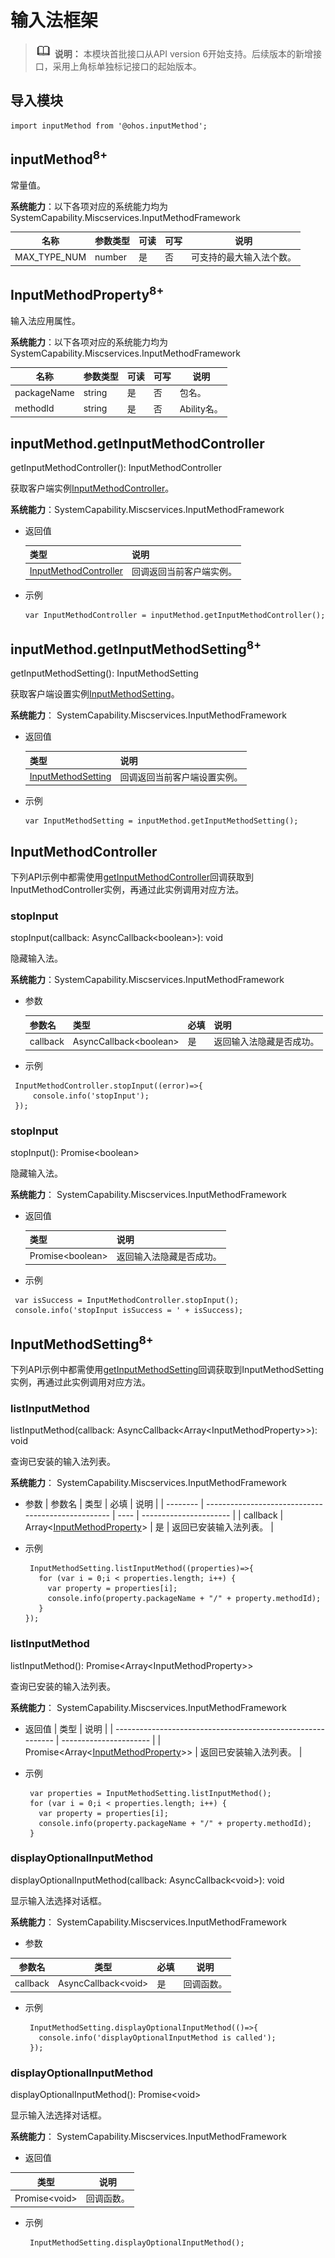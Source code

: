 # 输入法框架

> ![icon-note.gif](public_sys-resources/icon-note.gif) **说明：**
> 本模块首批接口从API version 6开始支持。后续版本的新增接口，采用上角标单独标记接口的起始版本。


## 导入模块

```
import inputMethod from '@ohos.inputMethod';
```

## inputMethod<sup>8+</sup>

常量值。

**系统能力**：以下各项对应的系统能力均为SystemCapability.Miscservices.InputMethodFramework

| 名称 | 参数类型 | 可读 | 可写 | 说明 |
| -------- | -------- | -------- | -------- | -------- |
| MAX_TYPE_NUM | number | 是 | 否 | 可支持的最大输入法个数。 |


## InputMethodProperty<sup>8+</sup><a name="InputMethodProperty"></a>

输入法应用属性。

**系统能力**：以下各项对应的系统能力均为SystemCapability.Miscservices.InputMethodFramework

| 名称 | 参数类型 | 可读 | 可写 | 说明 |
| -------- | -------- | -------- | -------- | -------- |
| packageName | string | 是 | 否 | 包名。 |
| methodId | string | 是 | 否 | Ability名。 |

## inputMethod.getInputMethodController<a name="getInputMethodController"></a>

getInputMethodController(): InputMethodController

获取客户端实例[InputMethodController](#InputMethodController)。

**系统能力**：SystemCapability.Miscservices.InputMethodFramework

- 返回值

    | 类型 | 说明 |
    | -------- | -------- |
    | [InputMethodController](#InputMethodController) | 回调返回当前客户端实例。 |

- 示例
  ```
  var InputMethodController = inputMethod.getInputMethodController();
  ```
## inputMethod.getInputMethodSetting<sup>8+</sup><a name="getInputMethodSetting"></a>

getInputMethodSetting(): InputMethodSetting

获取客户端设置实例[InputMethodSetting](#InputMethodSetting)。

**系统能力**： SystemCapability.Miscservices.InputMethodFramework

- 返回值

  | 类型                                      | 说明                         |
  | ----------------------------------------- | ---------------------------- |
  | [InputMethodSetting](#InputMethodSetting) | 回调返回当前客户端设置实例。 |


- 示例
  ```
  var InputMethodSetting = inputMethod.getInputMethodSetting();
  ```

## InputMethodController<a name="InputMethodController"></a>

下列API示例中都需使用[getInputMethodController](#getInputMethodController)回调获取到InputMethodController实例，再通过此实例调用对应方法。

### stopInput

stopInput(callback: AsyncCallback&lt;boolean&gt;): void

隐藏输入法。

**系统能力**：SystemCapability.Miscservices.InputMethodFramework

- 参数

  | 参数名 | 类型 | 必填 | 说明 |
  | -------- | -------- | -------- | -------- |
  | callback | AsyncCallback&lt;boolean&gt; | 是 | 返回输入法隐藏是否成功。 |

- 示例

```
 InputMethodController.stopInput((error)=>{
     console.info('stopInput');
 });
```

### stopInput

stopInput(): Promise&lt;boolean&gt;

隐藏输入法。

**系统能力**： SystemCapability.Miscservices.InputMethodFramework

- 返回值

  | 类型 | 说明 |
  | -------- | -------- |
  | Promise&lt;boolean&gt; | 返回输入法隐藏是否成功。 |

- 示例


```
 var isSuccess = InputMethodController.stopInput();
 console.info('stopInput isSuccess = ' + isSuccess);
```

## InputMethodSetting<sup>8+</sup><a name="InputMethodSetting"></a>

下列API示例中都需使用[getInputMethodSetting](#getInputMethodSetting)回调获取到InputMethodSetting实例，再通过此实例调用对应方法。

### listInputMethod

listInputMethod(callback: AsyncCallback&lt;Array&lt;InputMethodProperty&gt;&gt;): void

查询已安装的输入法列表。

**系统能力**： SystemCapability.Miscservices.InputMethodFramework

- 参数
  | 参数名   | 类型                                               | 必填 | 说明                   |
  | -------- | -------------------------------------------------- | ---- | ---------------------- |
  | callback | Array<[InputMethodProperty](#InputMethodProperty)> | 是   | 返回已安装输入法列表。 |

- 示例
  ```
   InputMethodSetting.listInputMethod((properties)=>{
     for (var i = 0;i < properties.length; i++) {
       var property = properties[i];
       console.info(property.packageName + "/" + property.methodId);
     }
  });
  ```

### listInputMethod

listInputMethod(): Promise&lt;Array&lt;InputMethodProperty&gt;&gt;

查询已安装的输入法列表。

**系统能力**： SystemCapability.Miscservices.InputMethodFramework

- 返回值
  | 类型                                                        | 说明                   |
  | ----------------------------------------------------------- | ---------------------- |
  | Promise<Array<[InputMethodProperty](#InputMethodProperty)>> | 返回已安装输入法列表。 |

- 示例
  ```
   var properties = InputMethodSetting.listInputMethod();
   for (var i = 0;i < properties.length; i++) {
     var property = properties[i];
     console.info(property.packageName + "/" + property.methodId);
   }
  ```

### displayOptionalInputMethod

displayOptionalInputMethod(callback: AsyncCallback&lt;void&gt;): void

显示输入法选择对话框。

**系统能力**： SystemCapability.Miscservices.InputMethodFramework

- 参数

| 参数名 | 类型 | 必填 | 说明 |
| -------- | -------- | -------- | -------- |
| callback | AsyncCallback&lt;void&gt; | 是 | 回调函数。 |

- 示例
  ```
   InputMethodSetting.displayOptionalInputMethod(()=>{
     console.info('displayOptionalInputMethod is called');
   });
  ```

### displayOptionalInputMethod

  displayOptionalInputMethod(): Promise&lt;void&gt;

  显示输入法选择对话框。

  **系统能力**： SystemCapability.Miscservices.InputMethodFramework

- 返回值

| 类型 | 说明 |
| -------- | -------- |
| Promise&lt;void&gt; | 回调函数。 |

  - 示例
    ```
     InputMethodSetting.displayOptionalInputMethod();
    ```